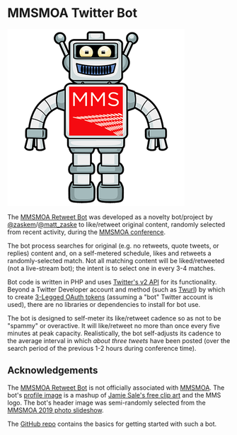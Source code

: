 # MMSMOA Twitter Bot
![MMSMOA bot profile image](mmsbot.png "MMSMOA bot")

The [MMSMOA Retweet Bot](https://twitter.com/mmsmoabot) was developed as a novelty bot/project by [@zaskem](https://github.com/zaskem)/[@matt_zaske](https://twitter.com/matt_zaske) to like/retweet original content, randomly selected from recent activity, during the [MMSMOA conference](https://mmsmoa.com/).

The bot process searches for original (e.g. no retweets, quote tweets, or replies) content and, on a self-metered schedule, likes and retweets a randomly-selected match. Not all matching content will be liked/retweeted (not a live-stream bot); the intent is to select one in every 3-4 matches.

Bot code is written in PHP and uses [Twitter's v2 API](https://developer.twitter.com/en/docs/twitter-api) for its functionality. Beyond a Twitter Developer account and method (such as [Twurl](https://developer.twitter.com/en/docs/tutorials/using-twurl)) by which to create [3-Legged OAuth tokens](https://developer.twitter.com/en/docs/authentication/oauth-1-0a/obtaining-user-access-tokens) (assuming a "bot" Twitter account is used), there are no libraries or dependencies to install for bot use.

The bot is designed to self-meter its like/retweet cadence so as not to be "spammy" or overactive. It will like/retweet no more than once every five minutes at peak capacity. Realistically, the bot self-adjusts its cadence to the average interval in which _about three tweets_ have been posted (over the search period of the previous 1-2 hours during conference time).

## Acknowledgements
The [MMSMOA Retweet Bot](https://twitter.com/mmsmoabot) is not officially associated with [MMSMOA](https://mmsmoa.com/). The bot's [profile image](https://twitter.com/mmsmoabot/photo) is a mashup of [Jamie Sale's free clip art](https://www.jamiesale-cartoonist.com/free-cartoon-robot-vector/) and the MMS logo. The bot's header image was semi-randomly selected from the [MMSMOA 2019 photo slideshow](https://mmsmoa.com/past/mms-2019-at-moa-photos.html).

The [GitHub repo](https://github.com/zaskem/twitterbot-mmsbot) contains the basics for getting started with such a bot.